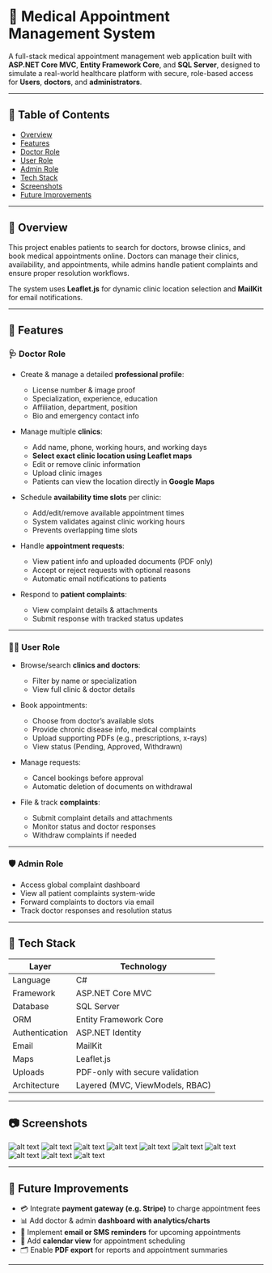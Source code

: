 # 🏥 Medical Appointment Management System

A full-stack medical appointment management web application built with **ASP.NET Core MVC**, **Entity Framework Core**, and **SQL Server**, designed to simulate a real-world healthcare platform with secure, role-based access for **Users**, **doctors**, and **administrators**.

---

## 📌 Table of Contents
- [Overview](#overview)
- [Features](#features)
- [Doctor Role](#doctor-role)
- [User Role](#patient-role)
- [Admin Role](#admin-role)
- [Tech Stack](#tech-stack)
- [Screenshots](#screenshots)
- [Future Improvements](#future-improvements)


---

## 🧠 Overview

This project enables patients to search for doctors, browse clinics, and book medical appointments online. Doctors can manage their clinics, availability, and appointments, while admins handle patient complaints and ensure proper resolution workflows.

The system uses **Leaflet.js** for dynamic clinic location selection and **MailKit** for email notifications.

---

## 🚀 Features

### 🩺 Doctor Role
- Create & manage a detailed **professional profile**:
  - License number & image proof
  - Specialization, experience, education
  - Affiliation, department, position
  - Bio and emergency contact info

- Manage multiple **clinics**:
  - Add name, phone, working hours, and working days
  - **Select exact clinic location using Leaflet maps**
  - Edit or remove clinic information
  - Upload clinic images
  - Patients can view the location directly in **Google Maps**

- Schedule **availability time slots** per clinic:
  - Add/edit/remove available appointment times
  - System validates against clinic working hours
  - Prevents overlapping time slots

- Handle **appointment requests**:
  - View patient info and uploaded documents (PDF only)
  - Accept or reject requests with optional reasons
  - Automatic email notifications to patients

- Respond to **patient complaints**:
  - View complaint details & attachments
  - Submit response with tracked status updates

---

### 👨‍⚕️ User Role
- Browse/search **clinics and doctors**:
  - Filter by name or specialization
  - View full clinic & doctor details

- Book appointments:
  - Choose from doctor’s available slots
  - Provide chronic disease info, medical complaints
  - Upload supporting PDFs (e.g., prescriptions, x-rays)
  - View status (Pending, Approved, Withdrawn)

- Manage requests:
  - Cancel bookings before approval
  - Automatic deletion of documents on withdrawal

- File & track **complaints**:
  - Submit complaint details and attachments
  - Monitor status and doctor responses
  - Withdraw complaints if needed

---

### 🛡️ Admin Role
- Access global complaint dashboard
- View all patient complaints system-wide
- Forward complaints to doctors via email
- Track doctor responses and resolution status

---

## 🔧 Tech Stack

| Layer            | Technology                          |
|------------------|--------------------------------------|
| Language         | C#                                   |
| Framework        | ASP.NET Core MVC                     |
| Database         | SQL Server                           |
| ORM              | Entity Framework Core                |
| Authentication   | ASP.NET Identity                     |
| Email            | MailKit                              |
| Maps             | Leaflet.js                           |
| Uploads          | PDF-only with secure validation      |
| Architecture     | Layered (MVC, ViewModels, RBAC)      |

---

## 📷 Screenshots

![alt text](<Screenshot (243).png>) ![alt text](<Screenshot (234).png>) ![alt text](<Screenshot (235).png>) ![alt text](<Screenshot (236).png>) ![alt text](<Screenshot (237).png>) ![alt text](<Screenshot (238).png>) ![alt text](<Screenshot (239).png>) ![alt text](<Screenshot (240).png>) ![alt text](<Screenshot (241).png>) ![alt text](<Screenshot (242).png>)

---

## 🔮 Future Improvements

- 💳 Integrate **payment gateway (e.g. Stripe)** to charge appointment fees
- 📊 Add doctor & admin **dashboard with analytics/charts**
- 🔔 Implement **email or SMS reminders** for upcoming appointments
- 📅 Add **calendar view** for appointment scheduling
- 🗂 Enable **PDF export** for reports and appointment summaries

---
